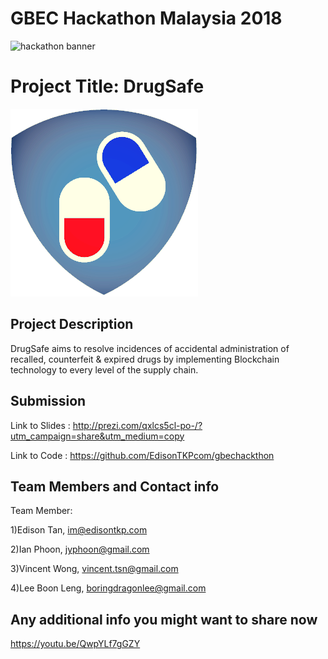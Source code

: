# GBEC Hackathon Malaysia 2018
![hackathon banner](https://github.com/GoBlockchainNetwork/HackathonMalaysia2018/blob/master/docs/banner.jpg)

# Project Title: DrugSafe

![app](https://github.com/EdisonTKPcom/gbechackthon/blob/master/web/logo_ori.png)

## Project Description

DrugSafe aims to resolve incidences of accidental administration of recalled, counterfeit & expired drugs by implementing Blockchain technology to every level of the supply chain.

## Submission

Link to Slides :  http://prezi.com/qxlcs5cl-po-/?utm_campaign=share&utm_medium=copy

Link to Code : https://github.com/EdisonTKPcom/gbechackthon

## Team Members and Contact info

Team Member: 

1)Edison Tan, im@edisontkp.com

2)Ian Phoon, jyphoon@gmail.com

3)Vincent Wong, vincent.tsn@gmail.com

4)Lee Boon Leng, boringdragonlee@gmail.com

## Any additional info you might want to share now
https://youtu.be/QwpYLf7gGZY
